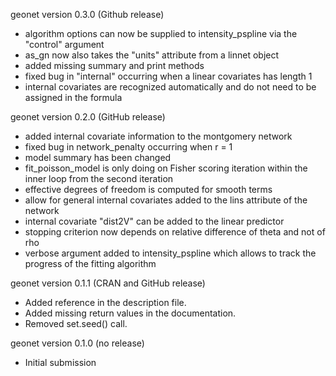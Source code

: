 geonet version 0.3.0 (Github release)

- algorithm options can now be supplied to intensity_pspline via the
  "control" argument
- as_gn now also takes the "units" attribute from a linnet object  
- added missing summary and print methods
- fixed bug in "internal" occurring when a linear covariates has length 1
- internal covariates are recognized automatically and do not need to be 
  assigned in the formula

geonet version 0.2.0 (GitHub release)

- added internal covariate information to the montgomery network
- fixed bug in network_penalty occurring when r = 1
- model summary has been changed
- fit_poisson_model is only doing on Fisher scoring iteration within the inner 
  loop from the second iteration
- effective degrees of freedom is computed for smooth terms
- allow for general internal covariates added to the lins attribute of the
  network
- internal covariate "dist2V" can be added to the linear predictor 
- stopping criterion now depends on relative difference of theta and not of rho
- verbose argument added to intensity_pspline which allows to track the 
  progress of the fitting algorithm

geonet version 0.1.1 (CRAN and GitHub release)

- Added reference in the description file.
- Added missing return values in the documentation.
- Removed set.seed() call.

geonet version 0.1.0 (no release)

- Initial submission
